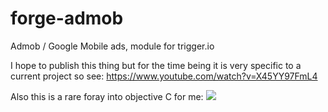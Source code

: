 forge-admob
===========

Admob / Google Mobile ads, module for trigger.io 

I hope to publish this thing but for the time being it is very specific to a current project so see: https://www.youtube.com/watch?v=X45YY97FmL4

Also this is a rare foray into objective C for me:
<img src="http://s.mlkshk.com/r/97VP" />
